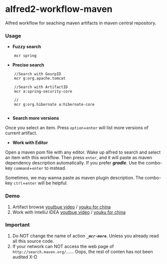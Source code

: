 alfred2-workflow-maven
======================

Alfred workflow for seaching maven artifacts in maven central repository.

### Usage

* **Fuzzy search**

```
	mcr spring
```

* **Precise search**

```
	//Search with GourpID
	mcr g:org.apache.tomcat
	
	//Search with ArtifactID
	mcr a:spring-security-core
	
	//
	mcr g:org.hibernate a:hibernate-core
	
```


* **Search more versions**

Once you select an item. Press `option`+`enter` will list more versions of current artifact.

* **Work with Editor**

Open a maven pom file with any editor. Wake up alfred to search and select an item with this workflow. Then press `enter`, and it will paste as maven dependency description automatically. If you prefer ***gradle***. Use the combo-key `command`+`enter` to instead.

Sometimes, we may wanna paste as maven plugin description. The combo-key `ctrl`+`enter` will be helpful.

### Demo

1. Artifact browse [youtbue video](http://youtu.be/vkHHqqk5jO4) / [youku for china](http://v.youku.com/v_show/id_XODQ4MDU3Nzc2.html)
2. Work with IntelliJ IDEA [youtbue video](http://youtu.be/E-O1dEwyybE) / [youku for china](http://v.youku.com/v_show/id_XODQ4MDU4Njky.html)

### Important

1. Do NOT change the name of action ***`_mcr-more`***. Unless you already read all this source code.
2. If your network can NOT access the web page of `http://search.maven.org/`......
Oops, the rest of conten has not been audited X-D